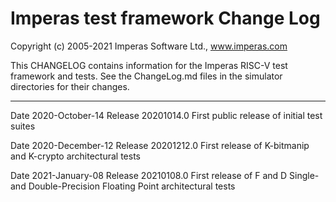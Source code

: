# Imperas test framework Change Log

Copyright (c) 2005-2021 Imperas Software Ltd., www.imperas.com

This CHANGELOG contains information for the Imperas RISC-V test framework and tests.
See the ChangeLog.md files in the simulator directories for their changes.

---
Date 2020-October-14
Release 20201014.0
First public release of initial test suites

Date 2020-December-12
Release 20201212.0
First release of K-bitmanip and K-crypto architectural tests

Date 2021-January-08
Release 20210108.0
First release of F and D Single- and Double-Precision Floating Point architectural tests

